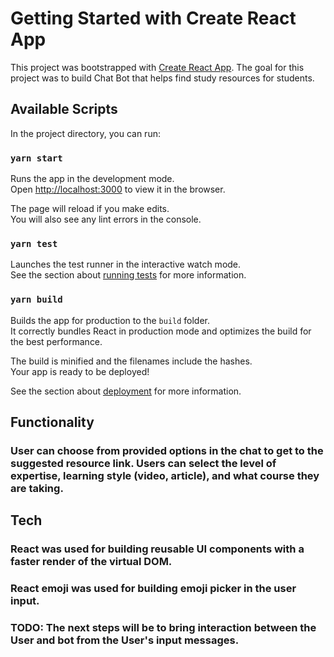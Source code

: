 # Getting Started with Create React App

This project was bootstrapped with [Create React App](https://github.com/facebook/create-react-app). The goal for this project was to build Chat Bot that helps find study resources for students.

## Available Scripts

In the project directory, you can run:

### `yarn start`

Runs the app in the development mode.\
Open [http://localhost:3000](http://localhost:3000) to view it in the browser.

The page will reload if you make edits.\
You will also see any lint errors in the console.

### `yarn test`

Launches the test runner in the interactive watch mode.\
See the section about [running tests](https://facebook.github.io/create-react-app/docs/running-tests) for more information.

### `yarn build`

Builds the app for production to the `build` folder.\
It correctly bundles React in production mode and optimizes the build for the best performance.

The build is minified and the filenames include the hashes.\
Your app is ready to be deployed!

See the section about [deployment](https://facebook.github.io/create-react-app/docs/deployment) for more information.

## Functionality

### User can choose from provided options in the chat to get to the suggested resource link. Users can select the level of expertise, learning style (video, article), and what course they are taking.

## Tech

### React was used for building reusable UI components with a faster render of the virtual DOM.

### React emoji was used for building emoji picker in the user input.

### TODO: The next steps will be to bring interaction between the User and bot from the User's input messages.
